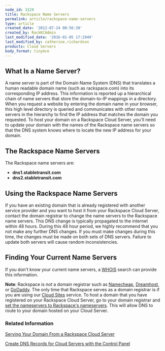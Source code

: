 ```yaml
---
node_id: 1529
title: Rackspace Name Servers
permalink: article/rackspace-name-servers
type: article
created_date: '2012-07-24 00:56:30'
created_by: RackKCAdmin
last_modified_date: '2016-01-05 17:2949'
last_modified_by: catherine.richardson
products: Cloud Servers
body_format: tinymce
---
```


What Is a Name Server?
----------------------

A name server is part of the Domain Name System (DNS) that translates a
human readable domain name (such as rackspace.com) into its
corresponding IP address. This information is reported up a hierarchical
chain of name servers that store the domain-to-IP mappings in a
directory. When you request a website by entering the domain name in
your browser, this high level directory is queried and communicates with
other name servers in the hierarchy to find the IP address that matches
the domain you requested. To host your domain on a Rackspace Cloud
Server, you'll need to update your domain with the names of the
Rackspace name servers so that the DNS system knows where to locate the
new IP address for your domain.

The Rackspace Name Servers
--------------------------

The Rackspace name servers are:

-   **dns1.stabletransit.com**
-   **dns2.stabletransit.com**

Using the Rackspace Name Servers
--------------------------------

If you have an existing domain that is already registered with another
service provider and you want to host it from your Rackspace Cloud
Server, contact the domain registrar to change the name servers to the
Rackspace name servers. This DNS change is typically propagated to the
internet within 48 hours. During this 48 hour period, we highly
recommend that you not make any further DNS changes. If you must make
changes during this time, the changes must be made on both sets of DNS
servers. Failure to update both servers will cause random
inconsistencies.

Finding Your Current Name Servers
---------------------------------

If you don't know your current name servers, a
[WHOIS](http://whois.domaintools.com/ "http://whois.domaintools.com")
search can provide this information.

**Note**: Rackspace is *not* a domain registrar such
as [Namecheap](http://www.namecheap.com/), [Dreamhost](http://dreamhost.com/domains/),
or [GoDaddy](http://www.godaddy.com/). The only time that Rackspace
serves as a domain registrar is if you are using our [Cloud
Sites](http://www.rackspace.com/cloud/cloud_hosting_products/sites/ "http://www.rackspace.com/cloud/cloud_hosting_products/sites/")
service. To host a domain that you have registered on your Rackspace
Cloud Server, go to your domain registrar and [set the nameservers to
Rackspace's
nameservers](http://www.rackspace.com/knowledge_center/article/rackspace-cloud-essentials-transferring-your-domain-to-be-served-from-rackspace-cloud).
This will allow DNS to route to your domain hosted on your Cloud Server.

### Related Information

[Serving Your Domain From a Rackspace Cloud
Server](http://www.rackspace.com/knowledge_center/article/serving-your-domain-from-a-rackspace-cloud-server "Serving Your Domain From a Rackspace Cloud Server")

[Create DNS Records for Cloud Servers with the Control
Panel](http://www.rackspace.com/knowledge_center/article/create-dns-records-for-cloud-servers-with-the-control-panel "Create DNS Records for Cloud Servers with the Control Panel")

